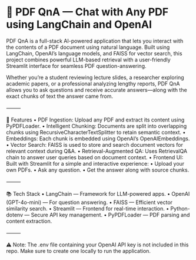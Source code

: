 # 📄 PDF QnA — Chat with Any PDF using LangChain and OpenAI
PDF QnA is a full-stack AI-powered application that lets you interact with the contents of a PDF document using natural language. Built using LangChain, OpenAI’s language models, and FAISS for vector search, this project combines powerful LLM-based retrieval with a user-friendly Streamlit interface for seamless PDF question-answering.

Whether you’re a student reviewing lecture slides, a researcher exploring academic papers, or a professional analyzing lengthy reports, PDF QnA allows you to ask questions and receive accurate answers—along with the exact chunks of text the answer came from.

⸻

🔧 Features
	•	PDF Ingestion: Upload any PDF and extract its content using PyPDFLoader.
	•	Intelligent Chunking: Documents are split into overlapping chunks using RecursiveCharacterTextSplitter to retain semantic context.
	•	Embeddings: Each chunk is embedded using OpenAI’s OpenAIEmbeddings.
	•	Vector Search: FAISS is used to store and search document vectors for relevant context during Q&A.
	•	Retrieval-Augmented QA: Uses RetrievalQA chain to answer user queries based on document context.
	•	Frontend UI: Built with Streamlit for a simple and interactive experience:
	•	Upload your own PDFs.
	•	Ask any question.
	•	Get the answer along with source chunks.

⸻

📚 Tech Stack
	•	LangChain — Framework for LLM-powered apps.
	•	OpenAI (GPT-4o-mini) — For question answering.
	•	FAISS — Efficient vector similarity search.
	•	Streamlit — Frontend for real-time interaction.
	•	Python-dotenv — Secure API key management.
	•	PyPDFLoader — PDF parsing and content extraction.

⸻

⚠️ Note: The .env file containing your OpenAI API key is not included in this repo. Make sure to create one locally to run the application.
